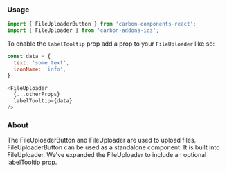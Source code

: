 ### Usage

```js
import { FileUploaderButton } from 'carbon-components-react';
import { FileUploader } from 'carbon-addons-ics';
```

To enable the `labelTooltip` prop add a prop to your `FileUploader` like so:

```js
const data = {
  text: 'some text',
  iconName: 'info',
}

<FileUploader
  {...otherProps}
  labelTooltip={data}
/>
```

### About

The FileUploaderButton and FileUploader are used to upload files. FileUploaderButton
can be used as a standalone component. It is built into FileUploader. We've expanded
the FileUploader to include an optional labelTooltip prop.
